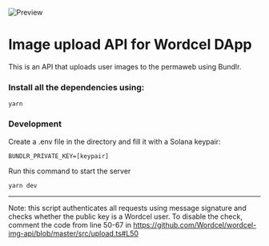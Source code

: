 ![Preview](https://qwmttqyioqvlxgeq3uqps2pkve5vzndoyokufkkmia5xowudqftq.arweave.net/hZk5wwh0KruYkN0g-WnqqTtctG7DlUKpTEA7d1qDgWc)

# Image upload API for Wordcel DApp

This is an API that uploads user images to the permaweb using Bundlr.

### Install all the dependencies using:
```
yarn
```

### Development

Create a .env file in the directory and fill it with a Solana keypair:
```
BUNDLR_PRIVATE_KEY=[keypair]
```

Run this command to start the server
```
yarn dev
```

---

Note: this script authenticates all requests using message signature and checks whether the public key is a Wordcel user. To disable the check, comment the code from line 50-67 in https://github.com/Wordcel/wordcel-img-api/blob/master/src/upload.ts#L50
